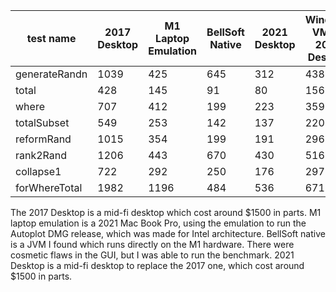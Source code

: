|test name |2017 Desktop | M1 Laptop Emulation | BellSoft Native | 2021 Desktop | Windows VM on 2021 Desktop |
|---------------|--------|------|-----|-----|-----|
| generateRandn |   1039 |  425 | 645 | 312 | 438 |
| total         | 	 428 |  145 |  91 |  80 | 156 |
| where 	      | 	 707 |  412 | 199 | 223 | 359 |
| totalSubset   |    549 |  253 | 142 | 137 | 220 |
| reformRand 	  |   1015 |  354 | 199 | 191 | 296 |
| rank2Rand 	  |   1206 |  443 | 670 | 430 | 516 |
| collapse1 	  |    722 |  292 | 250 | 176 | 297 |
| forWhereTotal |   1982 | 1196 | 484 | 536 | 671 |

The 2017 Desktop is a mid-fi desktop which cost around $1500 in parts. M1 laptop emulation is a 2021 Mac Book Pro, using the
emulation to run the Autoplot DMG release, which was made for Intel architecture.  BellSoft native
is a JVM I found which runs directly on the M1 hardware.  There were cosmetic flaws in the GUI, but
I was able to run the benchmark.  2021 Desktop is a mid-fi desktop to replace the 2017 one, which cost around $1500 in parts.
